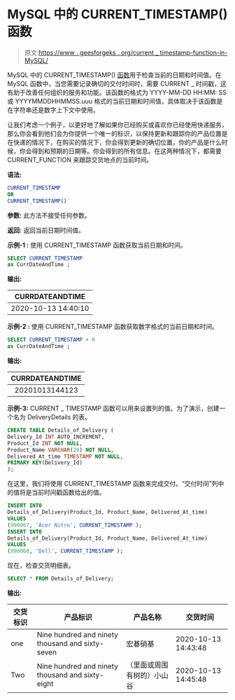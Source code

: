 # MySQL 中的 CURRENT_TIMESTAMP()函数

> 原文:[https://www . geesforgeks . org/current _ timestamp-function-in-MySQL/](https://www.geeksforgeeks.org/current_timestamp-function-in-mysql/)

MySQL 中的 CURRENT_TIMESTAMP() [函数](https://www.geeksforgeeks.org/sql-functions-aggregate-scalar-functions/)用于检查当前的日期和时间值。在 MySQL 函数中，当您需要记录确切的交付时间时，需要 CURRENT _ 时间戳，这有助于改善任何组织的服务和功能。该函数的格式为 YYYY-MM-DD HH:MM: SS 或 YYYYMMDDHHMMSS.uuu 格式的当前日期和时间值，具体取决于该函数是在字符串还是数字上下文中使用。

让我们考虑一个例子，以更好地了解如果你已经购买或喜欢你已经使用快递服务，那么你会看到他们会为你提供一个唯一的标识，以保持更新和跟踪你的产品位置是在快递的情况下，在购买的情况下，你会得到更新的确切位置，你的产品是什么时候，你会得到和预期的日期等。你会得到的所有信息。在这两种情况下，都需要 CURRENT_FUNCTION 来跟踪交货地点的当前时间。

**语法:**

```sql
CURRENT_TIMESTAMP
OR
CURRENT_TIMESTAMP()

```

**参数:**
此方法不接受任何参数。

**返回:**
返回当前日期时间值。

**示例-1 :**
使用 CURRENT_TIMESTAMP 函数获取当前日期和时间。

```sql
SELECT CURRENT_TIMESTAMP 
as CurrDateAndTime ;

```

**输出:**

| CURRDATEANDTIME |
| --- |
| 2020-10-13 14:40:10 |

**示例-2 :**
使用 CURRENT_TIMESTAMP 函数获取数字格式的当前日期和时间。

```sql
SELECT CURRENT_TIMESTAMP + 0 
as CurrDateAndTime ;

```

**输出:**

| CURRDATEANDTIME |
| --- |
|   20201013144123 |

**示例-3:**
CURRENT _ TIMESTAMP 函数可以用来设置列的值。为了演示，创建一个名为 DeliveryDetails 的表。

```sql
CREATE TABLE Details_of_Delivery (
Delivery_Id INT AUTO_INCREMENT,
Product_Id INT NOT NULL,
Product_Name VARCHAR(20) NOT NULL,
Delivered_At_time TIMESTAMP NOT NULL,
PRIMARY KEY(Delivery_Id)
);

```

在这里，我们将使用 CURRENT_TIMESTAMP 函数来完成交付。“交付时间”列中的值将是当前时间戳函数给出的值。

```sql
INSERT INTO  
Details_of_Delivery(Product_Id, Product_Name, Delivered_At_time)
VALUES
(990067, 'Acer Nitro', CURRENT_TIMESTAMP );
INSERT INTO  
Details_of_Delivery(Product_Id, Product_Name, Delivered_At_time)
VALUES
(990068, 'Dell', CURRENT_TIMESTAMP );

```

现在，检查交货明细表。

```sql
SELECT * FROM Details_of_Delivery;
```

**输出:**

| 交货标识 | 产品标识 | 产品名称 | 交货时间 |
| --- | --- | --- | --- |
| one | Nine hundred and ninety thousand and sixty-seven | 宏碁硝基 | 2020-10-13 14:43:48 |
| Two | Nine hundred and ninety thousand and sixty-eight | （里面或周围有树的）小山谷 | 2020-10-13 14:45:48 |